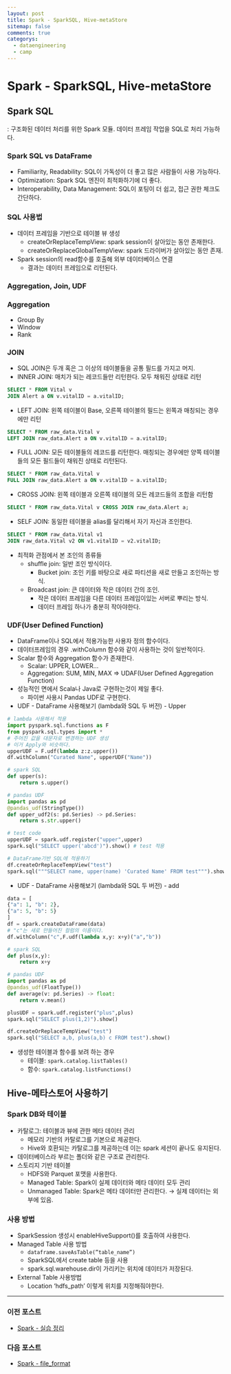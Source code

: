 ```yaml
---
layout: post
title: Spark - SparkSQL, Hive-metaStore
sitemap: false
comments: true
categorys:
  - dataengineering
  - camp
---
```


# Spark - SparkSQL, Hive-metaStore

## Spark SQL

: 구조화된 데이터 처리를 위한 Spark 모듈. 데이터 프레임 작업을 SQL로 처리 가능하다.

### Spark SQL vs DataFrame

- Familiarity, Readability: SQL이 가독성이 더 좋고 많은 사람들이 사용 가능하다.
- Optimization: Spark SQL 엔진이 최적화하기에 더 좋다.
- Interoperability, Data Management: SQL이 포팅이 더 쉽고, 접근 권한 체크도 간단하다.

### SQL 사용법

- 데이터 프레임을 기반으로 테이블 뷰 생성
    - createOrReplaceTempView: spark session이 살아있는 동안 존재한다.
    - createOrReplaceGlobalTempView: spark 드라이버가 살아있는 동안 존재.
- Spark session의 read함수를 호출해 외부 데이터베이스 연결
    - 결과는 데이터 프레임으로 리턴된다.

### Aggregation, Join, UDF

### Aggregation

- Group By
- Window
- Rank

### JOIN

- SQL JOIN은 두개 혹은 그 이상의 테이블들을 공통 필드를 가지고 머지.
- INNER JOIN: 매치가 되는 레코드들만 리턴한다. 모두 채워진 상태로 리턴

```sql
SELECT * FROM Vital v
JOIN Alert a ON v.vitalID = a.vitalID;
```

- LEFT JOIN: 왼쪽 테이블이 Base, 오른쪽 테이블의 필드는 왼쪽과 매칭되는 경우에만 리턴

```sql
SELECT * FROM raw_data.Vital v
LEFT JOIN raw_data.Alert a ON v.vitalID = a.vitalID;
```

- FULL JOIN: 모든 테이블들의 레코드를 리턴한다. 매칭되는 경우에만 양쪽 테이블들의 모든 필드들이 채워진 상태로 리턴된다.

```sql
SELECT * FROM raw_data.Vital v
FULL JOIN raw_data.Alert a ON v.vitalID = a.vitalID;
```

- CROSS JOIN: 왼쪽 테이블과 오른쪽 테이블의 모든 레코드들의 조합을 리턴함

```sql
SELECT * FROM raw_data.Vital v CROSS JOIN raw_data.Alert a;
```

- SELF JOIN: 동일한 테이블을 alias를 달리해서 자기 자신과 조인한다.

```sql
SELECT * FROM raw_data.Vital v1
JOIN raw_data.Vital v2 ON v1.vitalID = v2.vitalID;
```

- 최적화 관점에서 본 조인의 종류들
    - shuffle join: 일반 조인 방식이다.
        - Bucket join: 조인 키를 바탕으로 새로 파티션을 새로 만들고 조인하는 방식.
    - Broadcast join: 큰 데이터와 작은 데이터 간의 조인.
        - 작은 데이터 프레임을 다른 데이터 프레임이있는 서버로 뿌리는 방식.
        - 데이터 프레임 하나가 충분히 작아야한다.

### UDF(User Defined Function)

- DataFrame이나 SQL에서 적용가능한 사용자 정의 함수이다.
- 데이터프레임의 경우 .withColumn 함수와 같이 사용하는 것이 일반적이다.
- Scalar 함수와 Aggregation 함수가 존재한다.
    - Scalar: UPPER, LOWER…
    - Aggregation: SUM, MIN, MAX ⇒ UDAF(User Defined Aggregation Function)
- 성능적인 면에서 Scala나 Java로 구현하는것이 제일 좋다.
    - 파이썬 사용시 Pandas UDF로 구현한다.
- UDF - DataFrame 사용해보기 (lambda와 SQL 두 버전) - Upper

```python
# lambda 사용해서 적용
import pyspark.sql.functions as F
from pyspark.sql.types import *
# 주어진 값을 대문자로 변경하는 UDF 생성
# 이거 Apply와 비슷하다.
upperUDF = F.udf(lambda z:z.upper())
df.withColumn("Curated Name", upperUDF("Name"))

# spark SQL
def upper(s):
	return s.upper()

# pandas UDF
import pandas as pd
@pandas_udf(StringType())
def upper_udf2(s: pd.Series) -> pd.Series:
	return s.str.upper()

# test code
upperUDF = spark.udf.register("upper",upper)
spark.sql("SELECT upper('abcd')").show() # test 적용

# DataFrame기반 SQL에 적용하기
df.createOrReplaceTempView("test")
spark.sql("""SELECT name, upper(name) 'Curated Name' FROM test""").show
```

- UDF - DataFrame 사용해보기 (lambda와 SQL 두 버전) - add

```python
data = [
{"a": 1, "b": 2},
{"a": 5, "b": 5}
]
df = spark.createDataFrame(data)
# "c"는 새로 만들어진 컬럼의 이름이다.
df.withColumn("c",F.udf(lambda x,y: x+y)("a","b"))

# spark SQL
def plus(x,y):
	return x+y

# pandas UDF
import pandas as pd
@pandas_udf(FloatType())
def average(v: pd.Series) -> float:
	return v.mean()

plusUDF = spark.udf.register("plus",plus)
spark.sql("SELECT plus(1,2)").show()

df.createOrReplaceTempView("test")
spark.sql("SELECT a,b, plus(a,b) c FROM test").show()
```

- 생성한 테이블과 함수를 보려 하는 경우
    - 테이블: `spark.catalog.listTables()`
    - 함수: `spark.catalog.listFunctions()`
    

## Hive-메타스토어 사용하기

### Spark DB와 테이블

- 카탈로그: 테이블과 뷰에 관한 메타 데이터 관리
    - 메모리 기반의 카탈로그를 기본으로 제공한다.
    - Hive와 호환되는 카탈로그를 제공하는데 이는 spark 세션이 끝나도 유지된다.
- 데이터베이스라 부르는 폴더와 같은 구조로 관리한다.
- 스토리지 기반 테이블
    - HDFS와 Parquet 포맷을 사용한다.
    - Managed Table: Spark이 실제 데이터와 메타 데이터 모두 관리
    - Unmanaged Table: Spark은 메타 데이터만 관리한다. → 실제 데이터는 외부에 있음.

### 사용 방법

- SparkSession 생성시 enableHiveSupport()를 호출하여 사용한다.
- Managed Table 사용 방법
    - `dataframe.saveAsTable(”table_name”)`
    - SparkSQL에서 create table 등을 사용
    - spark.sql.warehouse.dir이 가리키는 위치에 데이터가 저장된다.
- External Table 사용방법
    - Location ‘hdfs_path’ 이렇게 위치를 지정해줘야한다.



---
### 이전 포스트
- [Spark - 실습 정리](https://poriz.github.io/dataengineering/camp/2024-01-17-dataengineering-camp-Spark_3/)

### 다음 포스트
- [Spark - file_format](https://poriz.github.io/dataengineering/camp/2024-01-19-dataengineering-camp-Spark_5/)
